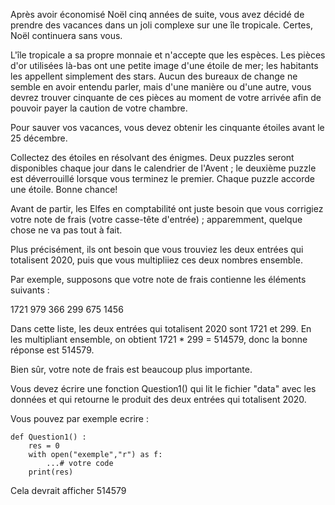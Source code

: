 Après avoir économisé Noël cinq années de suite, vous avez décidé de prendre des vacances dans un joli complexe
 sur une île tropicale. Certes, Noël continuera sans vous.

L'île tropicale a sa propre monnaie et n'accepte que les espèces. Les pièces d'or utilisées là-bas ont
 une petite image d'une étoile de mer; les habitants les appellent simplement des stars. Aucun des bureaux de change ne semble en avoir entendu parler, mais d'une manière ou d'une autre, vous devrez trouver cinquante de ces pièces au moment de votre arrivée afin de pouvoir payer la caution de votre chambre.

Pour sauver vos vacances, vous devez obtenir les cinquante étoiles avant le 25 décembre.

Collectez des étoiles en résolvant des énigmes. Deux puzzles seront disponibles chaque jour dans le calendrier de l'Avent ; le deuxième puzzle est déverrouillé lorsque vous terminez le premier. Chaque puzzle accorde une étoile. Bonne chance!

Avant de partir, les Elfes en comptabilité ont juste besoin que vous corrigiez votre note de frais (votre casse-tête d'entrée) ; apparemment, quelque chose ne va pas tout à fait.

Plus précisément, ils ont besoin que vous trouviez les deux entrées qui totalisent 2020, puis que vous multipliiez ces deux nombres ensemble.

Par exemple, supposons que votre note de frais contienne les éléments suivants :

1721
979
366
299
675
1456

Dans cette liste, les deux entrées qui totalisent 2020 sont 1721 et 299. En les multipliant ensemble, on obtient 1721 * 299 = 514579, donc la bonne réponse est 514579.

Bien sûr, votre note de frais est beaucoup plus importante. 

Vous devez écrire une fonction Question1() qui lit le fichier "data" avec les données et qui retourne le produit des deux entrées qui totalisent 2020.

Vous pouvez par exemple ecrire : 

    def Question1() :
        res = 0
        with open("exemple","r") as f:
            ...# votre code
        print(res)                

Cela devrait afficher 514579